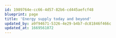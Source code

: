 ```yaml
---
id: 1989764e-cc66-4d57-82b6-cd445aefcf48
blueprint: page
title: 'Energy supply today and beyond'
updated_by: a9f94671-5326-4e29-b4b7-dc81846f466c
updated_at: 1669561072
---
```


